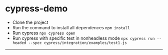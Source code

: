 # cypress-demo
- Clone the project
- Run the command to install all dependences
```npm install```
- Run cypress
```npx cypress open```
- Run cypress with specific test in nonheadless mode
```npx cypress run --headed --spec cypress/integration/examples/test1.js```


---
